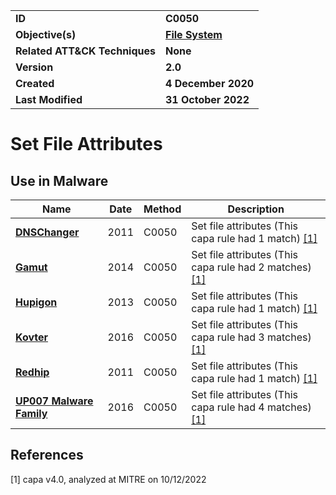 <table>
<tr>
<td><b>ID</b></td>
<td><b>C0050</b></td>
</tr>
<tr>
<td><b>Objective(s)</b></td>
<td><b><a href="../file-system">File System</a></b></td>
</tr>
<tr>
<td><b>Related ATT&CK Techniques</b></td>
<td><b>None</b></td>
</tr>
<tr>
<td><b>Version</b></td>
<td><b>2.0</b></td>
</tr>
<tr>
<td><b>Created</b></td>
<td><b>4 December 2020</b></td>
</tr>
<tr>
<td><b>Last Modified</b></td>
<td><b>31 October 2022</b></td>
</tr>
</table>


# Set File Attributes


## Use in Malware

|Name|Date|Method|Description|
|---|---|---|---|
|[**DNSChanger**](../xample-malware/dnschanger.md)|2011|C0050|Set file attributes (This capa rule had 1 match) [[1]](#1)|
|[**Gamut**](../xample-malware/gamut.md)|2014|C0050|Set file attributes (This capa rule had 2 matches) [[1]](#1)|
|[**Hupigon**](../xample-malware/hupigon.md)|2013|C0050|Set file attributes (This capa rule had 1 match) [[1]](#1)|
|[**Kovter**](../xample-malware/kovter.md)|2016|C0050|Set file attributes (This capa rule had 3 matches) [[1]](#1)|
|[**Redhip**](../xample-malware/rebhip.md)|2011|C0050|Set file attributes (This capa rule had 1 match) [[1]](#1)|
|[**UP007 Malware Family**](../xample-malware/up007.md)|2016|C0050|Set file attributes (This capa rule had 4 matches) [[1]](#1)|

## References

<a name="1">[1]</a> capa v4.0, analyzed at MITRE on 10/12/2022

